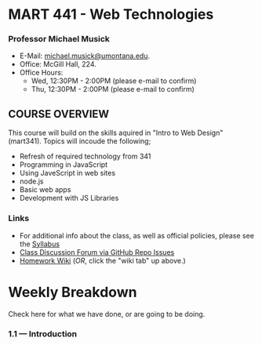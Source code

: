 # MART 441 - Web Technologies

### Professor Michael Musick

- E-Mail: [michael.musick@umontana.edu](mailto:michael.musick@umontana.edu).
- Office: McGill Hall, 224.
- Office Hours:
    - Wed, 12:30PM - 2:00PM (please e-mail to confirm)
    - Thu, 12:30PM - 2:00PM (please e-mail to confirm)



## COURSE OVERVIEW
This course will build on the skills aquired in "Intro to Web Design" (mart341). Topics will incoude the following;

- Refresh of required technology from 341
- Programming in JavaScript
- Using JaveScript in web sites
- node.js
- Basic web apps
- Development with JS Libraries

### Links
- For additional info about the class, as well as official policies, please see the [Syllabus](https://github.com/Montana-Media-Arts/441-web-technologies/tree/master/_syllabus)
- [Class Discussion Forum via GitHub Repo Issues](https://github.com/Montana-Media-Arts/441-web-technologies/issues)
- [Homework Wiki](https://github.com/Montana-Media-Arts/441-web-technologies/wiki) (_OR_, click the "wiki tab" up above.)



# Weekly Breakdown
Check here for what we have done, or are going to be doing.

### 1.1 — Introduction
